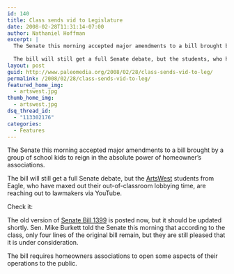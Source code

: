 ```yaml
---
id: 140
title: Class sends vid to Legislature
date: 2008-02-28T11:31:14-07:00
author: Nathaniel Hoffman
excerpt: |
  The Senate this morning accepted major amendments to a bill brought by a group of school kids to reign in the absolute power of homeowner's associations.
  
  The bill will still get a full Senate debate, but the students, who have maxed out their out-of-classroom lobbying time, are reaching out to lawmakers via <a href="http://www.youtube.com/watch?v=5363lf7UeQ0&eurl=http://www.paleomedia.org/2008/02/28/class-sends-vid-to-leg/">YouTube</a>.
layout: post
guid: http://www.paleomedia.org/2008/02/28/class-sends-vid-to-leg/
permalink: /2008/02/28/class-sends-vid-to-leg/
featured_home_img:
  - artswest.jpg
thumb_home_img:
  - artswest.jpg
dsq_thread_id:
  - "113302176"
categories:
  - Features
---
```

The Senate this morning accepted major amendments to a bill brought by a group of school kids to reign in the absolute power of homeowner&#8217;s associations.

The bill will still get a full Senate debate, but the [ArtsWest](http://www.artswestschool.org/) students from Eagle, who have maxed out their out-of-classroom lobbying time, are reaching out to lawmakers via YouTube. 

Check it:



The old version of [Senate Bill 1399](http://www3.idaho.gov/oasis/S1399.html) is posted now, but it should be updated shortly. Sen. Mike Burkett told the Senate this morning that according to the class, only four lines of the original bill remain, but they are still pleased that it is under consideration.

The bill requires homeowners associations to open some aspects of their operations to the public.